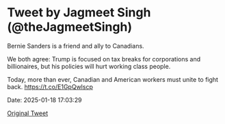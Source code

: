 # Tweet by Jagmeet Singh (@theJagmeetSingh)

Bernie Sanders is a friend and ally to Canadians.

We both agree: Trump is focused on tax breaks for corporations and billionaires, but his policies will hurt working class people. 

Today, more than ever, Canadian and American workers must unite to fight back. https://t.co/E1GpQwlscp

Date: 2025-01-18 17:03:29

[Original Tweet](https://x.com/theJagmeetSingh/status/1880662304498520252)
